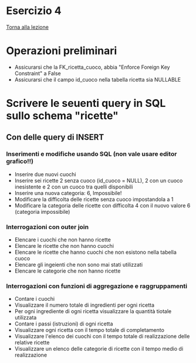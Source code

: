 # Esercizio 4

[Torna alla lezione](/modulo-05/lezione-4.md)

# Operazioni preliminari

- Assicurarsi che la FK_ricetta_cuoco, abbia "Enforce Foreign Key Constraint" a False
- Assicurarsi che il campo id_cuoco nella tabella ricetta sia NULLABLE

# Scrivere le seuenti query in SQL sullo schema "ricette"

## Con delle query di INSERT

### Inserimenti e modifiche usando SQL (non vale usare editor grafico!!)

- Inserire due nuovi cuochi
- Inserire sei ricette 2 senza cuoco (id_cuoco = NULL), 2 con un cuoco inesistente e 2 con un cuoco tra quelli disponibili
- Inserire una nuova categoria: 6, Impossibile!
- Modificare la difficolta delle ricette senza cuoco impostandola a 1
- Modificare la categoria delle ricette con difficolta 4 con il nuovo valore 6 (categoria impossibile)

### Interrogazioni con outer join

- Elencare i cuochi che non hanno ricette
- Elencare le ricette che non hanno cuochi
- Elencare le ricette che hanno cuochi che non esistono nella tabella cuoco
- Elencare gli ingeienti che non sono mai stati utilizzati
- Elencare le categorie che non hanno ricette

### Interrogazioni con funzioni di aggregazione e raggruppamenti

- Contare i cuochi
- Visualizzare il numero totale di ingredienti per ogni ricetta
- Per ogni ingrediente di ogni ricetta visualizzare la quantità tiotale utilizzata
- Contare i passi (istruzioni) di ogni ricetta
- Visualizzare ogni ricetta con il tempo totale di completamento
- Visualizzare l'elenco dei cuochi con il tempo totale di realizzazione delle relative ricette
- Visualizzare un elenco delle categorie di ricette con il tempo medio di realizzazione


